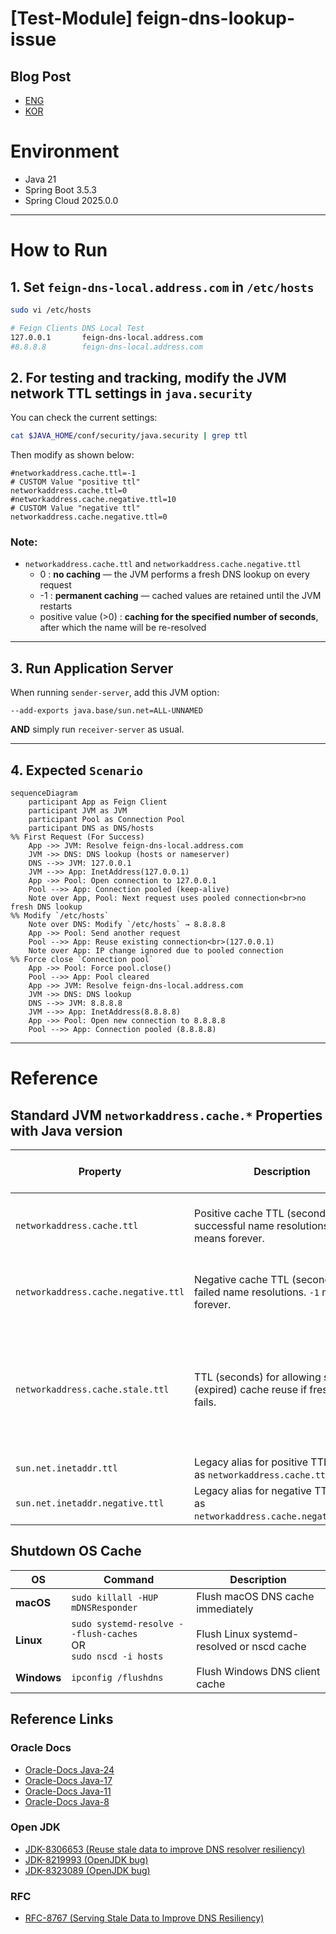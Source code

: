 # [Test-Module] feign-dns-lookup-issue
## Blog Post
- [ENG](https://medium.com/@jaethon96/how-is-dns-managed-in-jvm-0b1cadd08ba2)
- [KOR](https://rojae.github.io/posts/jvm-dns-caching-meets-connection-pools/)

# Environment

- Java 21
- Spring Boot 3.5.3
- Spring Cloud 2025.0.0

---

# How to Run

## 1. Set `feign-dns-local.address.com` in `/etc/hosts`

```sh
sudo vi /etc/hosts

# Feign Clients DNS Local Test
127.0.0.1       feign-dns-local.address.com
#8.8.8.8        feign-dns-local.address.com
```

## 2. For testing and tracking, modify the JVM network TTL settings in `java.security`

You can check the current settings:

```sh
cat $JAVA_HOME/conf/security/java.security | grep ttl
```

Then modify as shown below:

```properties
#networkaddress.cache.ttl=-1
# CUSTOM Value "positive ttl"
networkaddress.cache.ttl=0
#networkaddress.cache.negative.ttl=10
# CUSTOM Value "negative ttl"
networkaddress.cache.negative.ttl=0
```

### Note:

- `networkaddress.cache.ttl` and `networkaddress.cache.negative.ttl`
    - 0 : **no caching** — the JVM performs a fresh DNS lookup on every request
    - -1 : **permanent caching** — cached values are retained until the JVM restarts
    - positive value (>0) : **caching for the specified number of seconds**, after which the name will be re-resolved

---

## 3. Run Application Server

When running `sender-server`, add this JVM option:

```shell
--add-exports java.base/sun.net=ALL-UNNAMED
```

__AND__ simply run `receiver-server` as usual.

---

## 4. Expected `Scenario`

```mermaid
sequenceDiagram
    participant App as Feign Client
    participant JVM as JVM
    participant Pool as Connection Pool
    participant DNS as DNS/hosts
%% First Request (For Success)
    App ->> JVM: Resolve feign-dns-local.address.com
    JVM ->> DNS: DNS lookup (hosts or nameserver)
    DNS -->> JVM: 127.0.0.1
    JVM -->> App: InetAddress(127.0.0.1)
    App ->> Pool: Open connection to 127.0.0.1
    Pool -->> App: Connection pooled (keep-alive)
    Note over App, Pool: Next request uses pooled connection<br>no fresh DNS lookup
%% Modify `/etc/hosts`
    Note over DNS: Modify `/etc/hosts` → 8.8.8.8
    App ->> Pool: Send another request
    Pool -->> App: Reuse existing connection<br>(127.0.0.1)
    Note over App: IP change ignored due to pooled connection
%% Force close `Connection pool`
    App ->> Pool: Force pool.close()
    Pool -->> App: Pool cleared
    App ->> JVM: Resolve feign-dns-local.address.com
    JVM ->> DNS: DNS lookup
    DNS -->> JVM: 8.8.8.8
    JVM -->> App: InetAddress(8.8.8.8)
    App ->> Pool: Open new connection to 8.8.8.8
    Pool -->> App: Connection pooled (8.8.8.8)
```

---

# Reference

## Standard JVM `networkaddress.cache.*` Properties with Java version

| Property                            | Description                                                                       | Default | Java Version Introduced | Status     | Java Proposal Reference                                                                                                                                                                                                                                               |
|-------------------------------------|-----------------------------------------------------------------------------------|---------|-------------------------|------------|-----------------------------------------------------------------------------------------------------------------------------------------------------------------------------------------------------------------------------------------------------------------------|
| `networkaddress.cache.ttl`          | Positive cache TTL (seconds) for successful name resolutions. `-1` means forever. | `-1`    | JDK 1.4+                | Standard   | introduced in JDK 1.4, no JEP (java.security standard)                                                                                                                                                                                                                |
| `networkaddress.cache.negative.ttl` | Negative cache TTL (seconds) for failed name resolutions. `-1` means forever.     | `10`    | JDK 1.4+                | Standard   | introduced in JDK 1.4, no JEP (java.security standard)                                                                                                                                                                                                                |
| `networkaddress.cache.stale.ttl`    | TTL (seconds) for allowing stale (expired) cache reuse if fresh lookup fails.     | `0`     | JDK 17+                 | Standard   | [JDK-8306653 (Reuse stale data to improve DNS resolver resiliency)](https://bugs.openjdk.org/browse/JDK-8306653) AND [Oracle-Docs Java-24](https://docs.oracle.com/en/java/javase/24/docs/api/java.base/java/net/doc-files/net-properties.html#address-cache-heading) |
| `sun.net.inetaddr.ttl`              | Legacy alias for positive TTL (same as `networkaddress.cache.ttl`).               | n/a     | pre-JDK 1.4             | Deprecated | no JEP                                                                                                                                                                                                                                                                |
| `sun.net.inetaddr.negative.ttl`     | Legacy alias for negative TTL (same as `networkaddress.cache.negative.ttl`).      | n/a     | pre-JDK 1.4             | Deprecated | no JEP                                                                                                                                                                                                                                                                |

## Shutdown OS Cache

| OS          | Command                                                             | Description                                |
|-------------|---------------------------------------------------------------------|--------------------------------------------|
| **macOS**   | `sudo killall -HUP mDNSResponder`                                   | Flush macOS DNS cache immediately          |
| **Linux**   | `sudo systemd-resolve --flush-caches`<br>OR<br>`sudo nscd -i hosts` | Flush Linux systemd-resolved or nscd cache |
| **Windows** | `ipconfig /flushdns`                                                | Flush Windows DNS client cache             |

## Reference Links

### Oracle Docs

- [Oracle-Docs Java-24](https://docs.oracle.com/en/java/javase/24/docs/api/java.base/java/net/doc-files/net-properties.html#address-cache-heading)
- [Oracle-Docs Java-17](https://docs.oracle.com/en/java/javase/17/docs/api/java.base/java/net/doc-files/net-properties.html)
- [Oracle-Docs Java-11](https://docs.oracle.com/en/java/javase/11/docs/api/java.base/java/net/doc-files/net-properties.html)
- [Oracle-Docs Java-8](https://docs.oracle.com/javase/8/docs/technotes/guides/net/properties.html)

### Open JDK

- [JDK-8306653 (Reuse stale data to improve DNS resolver resiliency)](https://bugs.openjdk.org/browse/JDK-8306653)
- [JDK-8219993 (OpenJDK bug)](https://bugs.openjdk.org/browse/JDK-8219993)
- [JDK-8323089 (OpenJDK bug)](https://bugs.openjdk.org/browse/JDK-8323089)

### RFC

- [RFC-8767 (Serving Stale Data to Improve DNS Resiliency)](https://www.rfc-editor.org/rfc/rfc8767)
